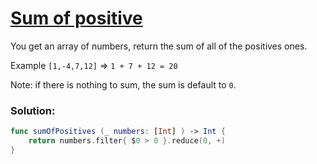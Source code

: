 # [Sum of positive](https://www.codewars.com/kata/5715eaedb436cf5606000381/train/swift)

You get an array of numbers, return the sum of all of the positives ones.

Example ```[1,-4,7,12]``` => ```1 + 7 + 12 = 20```

Note: if there is nothing to sum, the sum is default to ```0```.

### Solution:
```swift
func sumOfPositives (_ numbers: [Int] ) -> Int {
    return numbers.filter{ $0 > 0 }.reduce(0, +)
}
```
